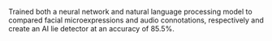 Trained both a neural network and natural language processing model to compared facial microexpressions and audio connotations, respectively and create an AI lie detector at an accuracy of 85.5%.

